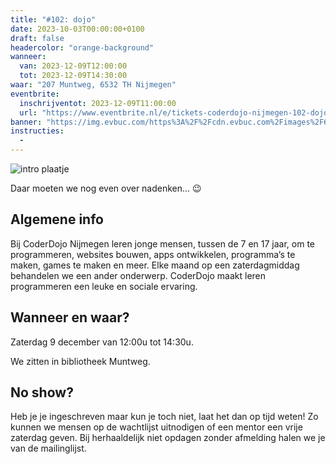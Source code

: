 ```yaml
---
title: "#102: dojo"
date: 2023-10-03T00:00:00+0100
draft: false
headercolor: "orange-background"
wanneer: 
  van: 2023-12-09T12:00:00
  tot: 2023-12-09T14:30:00
waar: "207 Muntweg, 6532 TH Nijmegen"
eventbrite:
  inschrijventot: 2023-12-09T11:00:00
  url: "https://www.eventbrite.nl/e/tickets-coderdojo-nijmegen-102-dojo-731383296127"
banner: "https://img.evbuc.com/https%3A%2F%2Fcdn.evbuc.com%2Fimages%2F612166599%2F187233351803%2F1%2Foriginal.20231003-180237?h=200&w=450&auto=format%2Ccompress&q=75&sharp=10&rect=0%2C199%2C480%2C240&s=169904997cd8c7134c59538d7beaa480"
instructies:
  - 
---
```


![intro plaatje](https://img.evbuc.com/https%3A%2F%2Fcdn.evbuc.com%2Fimages%2F612166599%2F187233351803%2F1%2Foriginal.20231003-180237?h=200&w=450&auto=format%2Ccompress&q=75&sharp=10&rect=0%2C199%2C480%2C240&s=169904997cd8c7134c59538d7beaa480)



Daar moeten we nog even over nadenken... 😉

<!--more-->


## Algemene info

Bij CoderDojo Nijmegen leren jonge mensen, tussen de 7 en 17 jaar, om te programmeren, websites bouwen, apps ontwikkelen, programma’s te maken, games te maken en meer. Elke maand op een zaterdagmiddag behandelen we een ander onderwerp. CoderDojo maakt leren programmeren een leuke en sociale ervaring. 
## <strong>Wanneer en waar?</strong>

Zaterdag 9 december van 12:00u tot 14:30u.

We zitten in bibliotheek Muntweg.
## <strong>No show?</strong>

Heb je je ingeschreven maar kun je toch niet, laat het dan op tijd weten! Zo kunnen we mensen op de wachtlijst uitnodigen of een mentor een vrije zaterdag geven. Bij herhaaldelijk niet opdagen zonder afmelding halen we je van de mailinglijst.